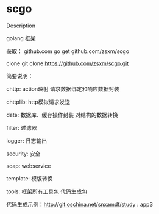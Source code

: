 # scgo

Description

golang 框架

获取：
github.com
go get github.com/zsxm/scgo 

clone
git clone https://github.com/zsxm/scgo.git

简要说明：

chttp:
  action映射
  请求数据绑定和响应数据封装

chttplib:
  http模拟请求发送

data:
  数据库、缓存操作封装
  对结构的数据转换

filter:
  过滤器

logger:
  日志输出

security:
  安全

soap:
  webservice

template:
  模版转换

tools:
  框架所有工具包
  代码生成包
  
代码生成示例：http://git.oschina.net/snxamdf/study : app3

